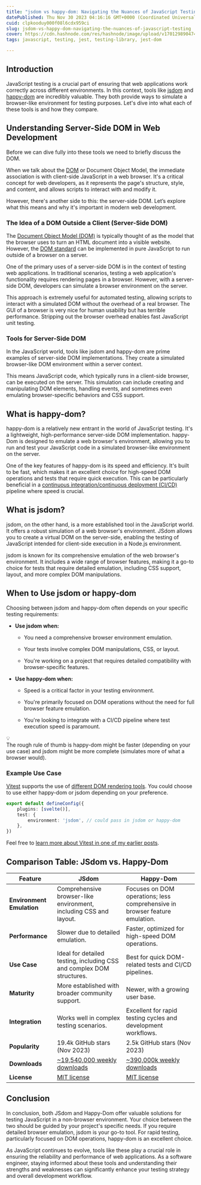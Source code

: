 ```yaml
---
title: "jsdom vs happy-dom: Navigating the Nuances of JavaScript Testing"
datePublished: Thu Nov 30 2023 04:16:16 GMT+0000 (Coordinated Universal Time)
cuid: clpkooduy000f08l6cdx959ci
slug: jsdom-vs-happy-dom-navigating-the-nuances-of-javascript-testing
cover: https://cdn.hashnode.com/res/hashnode/image/upload/v1701298904745/62e0b0da-441e-4533-b6ff-a26c828c1947.jpeg
tags: javascript, testing, jest, testing-library, jest-dom

---
```


## Introduction

JavaScript testing is a crucial part of ensuring that web applications work correctly across different environments. In this context, tools like [jsdom](https://github.com/jsdom/jsdom) and [happy-dom](https://github.com/capricorn86/happy-dom) are incredibly valuable. They both provide ways to simulate a browser-like environment for testing purposes. Let's dive into what each of these tools is and how they compare.

## Understanding Server-Side DOM in Web Development

Before we can dive fully into these tools we need to briefly discuss the DOM.

When we talk about the [DOM](https://developer.mozilla.org/en-US/docs/Web/API/Document_Object_Model) or Document Object Model, the immediate association is with client-side JavaScript in a web browser. It's a critical concept for web developers, as it represents the page's structure, style, and content, and allows scripts to interact with and modify it.

However, there's another side to this: the server-side DOM. Let’s explore what this means and why it's important in modern web development.

### The Idea of a DOM Outside a Client (Server-Side DOM)

The [Document Object Model (DOM)](https://en.wikipedia.org/wiki/Document_Object_Model) is typically thought of as the model that the browser uses to turn an HTML document into a visible website. However, the [DOM standard](https://dom.spec.whatwg.org) can be implemented in pure JavaScript to run outside of a browser on a server.

One of the primary uses of a server-side DOM is in the context of testing web applications. In traditional scenarios, testing a web application's functionality requires rendering pages in a browser. However, with a server-side DOM, developers can simulate a browser environment on the server.

This approach is extremely useful for automated testing, allowing scripts to interact with a simulated DOM without the overhead of a real browser. The GUI of a browser is very nice for human usability but has terrible performance. Stripping out the browser overhead enables fast JavaScript unit testing.

### Tools for Server-Side DOM

In the JavaScript world, tools like jsdom and happy-dom are prime examples of server-side DOM implementations. They create a simulated browser-like DOM environment within a server context.

This means JavaScript code, which typically runs in a client-side browser, can be executed on the server. This simulation can include creating and manipulating DOM elements, handling events, and sometimes even emulating browser-specific behaviors and CSS support.

## What is happy-dom?

happy-dom is a relatively new entrant in the world of JavaScript testing. It's a lightweight, high-performance server-side DOM implementation. happy-Dom is designed to emulate a web browser's environment, allowing you to run and test your JavaScript code in a simulated browser-like environment on the server.

One of the key features of happy-dom is its speed and efficiency. It's built to be fast, which makes it an excellent choice for high-speed DOM operations and tests that require quick execution. This can be particularly beneficial in a [continuous integration/continuous deployment (CI/CD)](https://blog.seancoughlin.me/series/ci-cd) pipeline where speed is crucial.

## What is jsdom?

jsdom, on the other hand, is a more established tool in the JavaScript world. It offers a robust simulation of a web browser's environment. JSdom allows you to create a virtual DOM on the server-side, enabling the testing of JavaScript intended for client-side execution in a Node.js environment.

jsdom is known for its comprehensive emulation of the web browser's environment. It includes a wide range of browser features, making it a go-to choice for tests that require detailed emulation, including CSS support, layout, and more complex DOM manipulations.

## When to Use jsdom or happy-dom

Choosing between jsdom and happy-dom often depends on your specific testing requirements:

* **Use jsdom when:**
    
    * You need a comprehensive browser environment emulation.
        
    * Your tests involve complex DOM manipulations, CSS, or layout.
        
    * You're working on a project that requires detailed compatibility with browser-specific features.
        
* **Use happy-dom when:**
    
    * Speed is a critical factor in your testing environment.
        
    * You're primarily focused on DOM operations without the need for full browser feature emulation.
        
    * You're looking to integrate with a CI/CD pipeline where test execution speed is paramount.
        

<div data-node-type="callout">
<div data-node-type="callout-emoji">💡</div>
<div data-node-type="callout-text">The rough rule of thumb is happy-dom might be faster (depending on your use case) and jsdom might be more complete (simulates more of what a browser would).</div>
</div>

### Example Use Case

[Vitest](https://vitest.dev) supports the use of [different DOM rendering tools](https://vitest.dev/guide/environment#test-environment). You could choose to use either happy-dom or jsdom depending on your preference.

```typescript
export default defineConfig({
    plugins: [svelte()],
    test: {
        environment: 'jsdom', // could pass in jsdom or happy-dom
    },
}) 
```

Feel free to [learn more about Vitest in one of my earlier posts](https://blog.seancoughlin.me/vitest-vs-jest-the-new-javascript-testing-framework).

## Comparison Table: JSdom vs. Happy-Dom

| Feature | JSdom | Happy-Dom |
| --- | --- | --- |
| **Environment Emulation** | Comprehensive browser-like environment, including CSS and layout. | Focuses on DOM operations; less comprehensive in browser feature emulation. |
| **Performance** | Slower due to detailed emulation. | Faster, optimized for high-speed DOM operations. |
| **Use Case** | Ideal for detailed testing, including CSS and complex DOM structures. | Best for quick DOM-related tests and CI/CD pipelines. |
| **Maturity** | More established with broader community support. | Newer, with a growing user base. |
| **Integration** | Works well in complex testing scenarios. | Excellent for rapid testing cycles and development workflows. |
| **Popularity** | 19.4k GitHub stars (Nov 2023) | 2.5k GitHub stars (Nov 2023) |
| **Downloads** | [~19,540,000 weekly downloads](https://www.npmjs.com/package/jsdom) | [~390,000k weekly downloads](https://www.npmjs.com/package/happy-dom) |
| **License** | [MIT license](https://github.com/capricorn86/happy-dom/blob/master/LICENSE) | [MIT license](https://github.com/jsdom/jsdom/blob/main/LICENSE.txt) |

## Conclusion

In conclusion, both JSdom and Happy-Dom offer valuable solutions for testing JavaScript in a non-browser environment. Your choice between the two should be guided by your project's specific needs. If you require detailed browser emulation, jsdom is your go-to tool. For rapid testing, particularly focused on DOM operations, happy-dom is an excellent choice.

As JavaScript continues to evolve, tools like these play a crucial role in ensuring the reliability and performance of web applications. As a software engineer, staying informed about these tools and understanding their strengths and weaknesses can significantly enhance your testing strategy and overall development workflow.